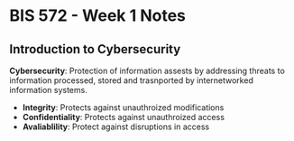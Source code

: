# BIS 572 - Week 1 Notes

## Introduction to Cybersecurity

**Cybersecurity**: Protection of information assests by addressing threats to information processed, stored and trasnported by internetworked information systems. 

- **Integrity**: Protects against unauthroized modifications
- **Confidentiality**: Protects against unauthroized access
- **Avaliablility**: Protect against disruptions in access




